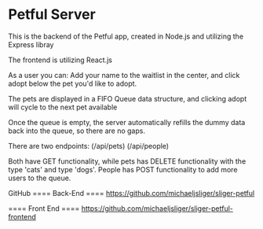 # Petful Server

This is the backend of the Petful app,
created in Node.js and utilizing the 
Express libray

The frontend is utilizing React.js

As a user you can:
Add your name to the waitlist in the 
center, and click adopt
below the pet you'd like to adopt.
        
The pets are displayed in a FIFO Queue 
data structure, and clicking adopt 
will cycle to the next pet available

Once the queue is empty, the server 
automatically refills the dummy data 
back into the queue, so there are no 
gaps.

There are two endpoints:
(/api/pets)
(/api/people)

Both have GET functionality, while pets
has DELETE functionality with the type
'cats' and type 'dogs'.
People has POST functionality to add more 
users to the queue.


GitHub
==== Back-End ====
https://github.com/michaeljsliger/sliger-petful



==== Front End ====
https://github.com/michaeljsliger/sliger-petful-frontend